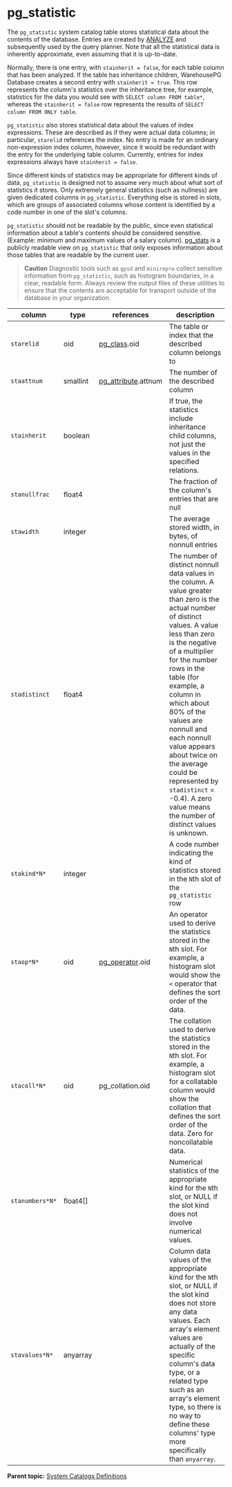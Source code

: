# pg_statistic 

The `pg_statistic` system catalog table stores statistical data about the contents of the database. Entries are created by [ANALYZE](../sql_commands/ANALYZE.html) and subsequently used by the query planner. Note that all the statistical data is inherently approximate, even assuming that it is up-to-date.

Normally, there is one entry, with `stainherit = false`, for each table column that has been analyzed. If the table has inheritance children, WarehousePG Database creates a second entry with `stainherit = true`. This row represents the column's statistics over the inheritance tree, for example, statistics for the data you would see with `SELECT column FROM table*`, whereas the `stainherit = false` row represents the results of `SELECT column FROM ONLY table`.

`pg_statistic` also stores statistical data about the values of index expressions. These are described as if they were actual data columns; in particular, `starelid` references the index. No entry is made for an ordinary non-expression index column, however, since it would be redundant with the entry for the underlying table column. Currently, entries for index expressions always have `stainherit = false`.

Since different kinds of statistics may be appropriate for different kinds of data, `pg_statistic` is designed not to assume very much about what sort of statistics it stores. Only extremely general statistics \(such as nullness\) are given dedicated columns in `pg_statistic`. Everything else is stored in slots, which are groups of associated columns whose content is identified by a code number in one of the slot's columns.

`pg_statistic` should not be readable by the public, since even statistical information about a table's contents should be considered sensitive. \(Example: minimum and maximum values of a salary column\). [pg\_stats](catalog_ref-views.html#pg_stats) is a publicly readable view on `pg_statistic` that only exposes information about those tables that are readable by the current user.

> **Caution** Diagnostic tools such as `gpsd` and `minirepro` collect sensitive information from `pg_statistic`, such as histogram boundaries, in a clear, readable form. Always review the output files of these utilities to ensure that the contents are acceptable for transport outside of the database in your organization.

|column|type|references|description|
|------|----|----------|-----------|
|`starelid`|oid|[pg\_class](pg_class.html).oid|The table or index that the described column belongs to|
|`staattnum`|smallint|[pg\_attribute](pg_attribute.html).attnum|The number of the described column|
|`stainherit`|boolean| |If true, the statistics include inheritance child columns, not just the values in the specified relations.|
|`stanullfrac`|float4| |The fraction of the column's entries that are null|
|`stawidth`|integer| |The average stored width, in bytes, of nonnull entries|
|`stadistinct`|float4| |The number of distinct nonnull data values in the column. A value greater than zero is the actual number of distinct values. A value less than zero is the negative of a multiplier for the number rows in the table \(for example, a column in which about 80% of the values are nonnull and each nonnull value appears about twice on the average could be represented by `stadistinct` = -0.4\). A zero value means the number of distinct values is unknown.|
|`stakind*N*`|integer| |A code number indicating the kind of statistics stored in the `N`th slot of the `pg_statistic` row|
|`staop*N*`|oid|[pg\_operator](pg_operator.html).oid|An operator used to derive the statistics stored in the `N`th slot. For example, a histogram slot would show the `<` operator that defines the sort order of the data.|
|`stacoll*N*`|oid|pg\_collation.oid|The collation used to derive the statistics stored in the `N`th slot. For example, a histogram slot for a collatable column would show the collation that defines the sort order of the data. Zero for noncollatable data.|
|`stanumbers*N*`|float4\[\]| |Numerical statistics of the appropriate kind for the `N`th slot, or NULL if the slot kind does not involve numerical values.|
|`stavalues*N*`|anyarray| |Column data values of the appropriate kind for the `N`th slot, or NULL if the slot kind does not store any data values. Each array's element values are actually of the specific column's data type, or a related type such as an array's element type, so there is no way to define these columns' type more specifically than `anyarray`.|

**Parent topic:** [System Catalogs Definitions](../system_catalogs/catalog_ref-html.html)

